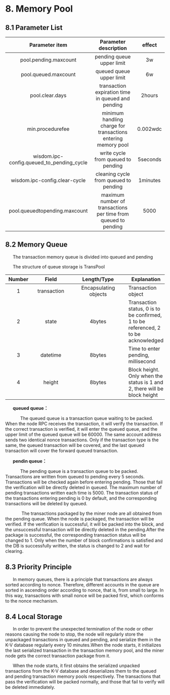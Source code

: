 # 8. Memory Pool
## 8.1 Parameter List

|Parameter item | Parameter description|<div style="width:60pt">effect</div>
|:----:|:----:|:----:|
|pool.pending.maxcount | pending queue upper limit|3w
|pool.queued.maxcount|queued queue upper limit|6w
|pool.clear.days|transaction expiration time in queued and pending|2hours
|min.procedurefee|minimum handling charge for transactions entering memory pool|0.002wdc
|wisdom.ipc-config.queued_to_pending_cycle|write cycle from queued to pending|5seconds
|wisdom.ipc-config.clear-cycle|cleaning cycle from queued to pending|1minutes
|pool.queuedtopending.maxcount|maximum number of transactions per time from queued to pending|5000

## 8.2 Memory Queue
&#160;&#160;&#160;&#160;&#160;&#160;The transaction memory queue is divided into queued and pending

&#160;&#160;&#160;&#160;&#160;&#160;The structure of queue storage is TransPool

|<div style="width:50pt">Number</div> |<div style="width:80pt">Field</div>|<div style="width:120pt">Length/Type</div>|Explanation
|:----:|:----:|:----:|---
|1|transaction|Encapsulating objects|Transaction object
|2|state|4bytes|Transaction status, 0 is to be confirmed, 1 to be referenced, 2 to be acknowledged
|3|datetime|8bytes|Time to enter pending, millisecond
|4|height|8bytes|Block height. Only when the status is 1 and 2, there will be block height

&#160;&#160;&#160;&#160;&#160;&#160;**queued queue：**

&#160;&#160;&#160;&#160;&#160;&#160;&#160;&#160;&#160;&#160;&#160;&#160;The queued queue is a transaction queue waiting to be packed. When the node RPC receives the transaction, it will verify the transaction. If the correct transaction is verified, it will enter the queued queue, and the upper limit of the queued queue will be 60000.
The same account address sends two identical nonce transactions. Only if the transaction type is the same, the queued transaction will be covered, and the last queued transaction will cover the forward queued transaction.

&#160;&#160;&#160;&#160;&#160;&#160;**pendin queue：**

&#160;&#160;&#160;&#160;&#160;&#160;&#160;&#160;&#160;&#160;&#160;&#160;The pending queue is a transaction queue to be packed. Transactions are written from queued to pending every 5 seconds. Transactions will be checked again before entering pending. Those that fail the verification will be directly deleted in queued. The maximum number of pending transactions written each time is 5000. The transaction status of the transactions entering pending is 0 by default, and the corresponding transactions will be deleted by queued.

&#160;&#160;&#160;&#160;&#160;&#160; &#160;&#160;&#160;&#160;&#160;&#160;The transactions packaged by the miner node are all obtained from the pending queue. When the node is packaged, the transaction will be verified. If the verification is successful, it will be packed into the block, and the unsuccessful transaction will be directly deleted in the pending.After the package is successful, the corresponding transaction status will be changed to 1. Only when the number of block confirmations is satisfied and the DB is successfully written, the status is changed to 2 and wait for clearing.

## 8.3 Priority Principle
&#160;&#160;&#160;&#160;&#160;&#160;In memory queues, there is a principle that transactions are always sorted according to nonce. Therefore, different accounts in the queue are sorted in ascending order according to nonce, that is, from small to large. In this way, transactions with small nonce will be packed first, which conforms to the nonce mechanism.

## 8.4 Local Storage
&#160;&#160;&#160;&#160;&#160;&#160;In order to prevent the unexpected termination of the node or other reasons causing the node to stop, the node will regularly store the unpackaged transactions in queued and pending, and serialize them in the K-V database regularly every 10 minutes.When the node starts, it initializes the last serialized transaction in the transaction memory pool, and the miner node gets the correct transaction package from it.

&#160;&#160;&#160;&#160;&#160;&#160;When the node starts, it first obtains the serialized unpacked transactions from the K-V database and deserializes them to the queued and pending transaction memory pools respectively. The transactions that pass the verification will be packed normally, and those that fail to verify will be deleted immediately.
